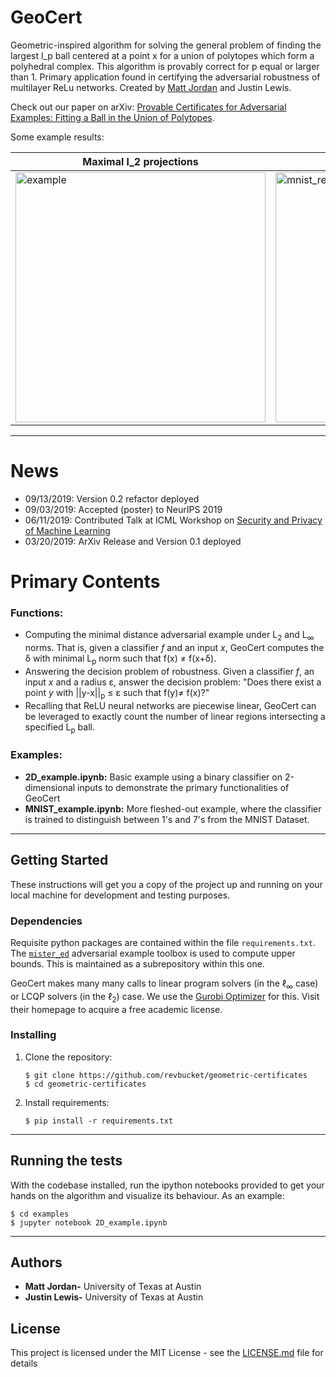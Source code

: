 # GeoCert

Geometric-inspired algorithm for solving the general problem of finding the largest l_p ball centered at a point x for a union of polytopes which form a polyhedral complex. This algorithm is provably correct for p equal or larger than 1. Primary application found in certifying the adversarial robustness of multilayer ReLu networks. Created by [Matt Jordan](https://cs.utexas.edu/~mjordan) and Justin Lewis. 

Check out our paper on arXiv: [Provable Certificates for Adversarial Examples: Fitting a Ball in the Union of Polytopes](https://arxiv.org/abs/1903.08778).


Some example results:

Maximal l_2 projections           | Network Input Partioning
-----------------------------------------|-----------------------------------------
<img src="https://github.com/revbucket/geometric-certificates/blob/master/assets/%5B50%2C8%2C2%5D/non_robust_projections_l2.svg" alt="example" width="400"> | <img src="https://github.com/revbucket/geometric-certificates/blob/master/assets/%5B50%2C8%2C2%5D/locus_PG_plot_non_robust.svg" alt="mnist_reconstr" width="400">

---
# News
- 09/13/2019: Version 0.2 refactor deployed
- 09/03/2019: Accepted (poster) to NeurIPS 2019
- 06/11/2019: Contributed Talk at ICML Workshop on [Security and Privacy of Machine Learning](https://icml2019workshop.github.io)
- 03/20/2019: ArXiv Release and Version 0.1 deployed
# Primary Contents


### Functions:
- Computing the minimal distance adversarial example under L<sub>2</sub> and L<sub>&#8734;</sub> norms. That is, given a classifier _f_ and an input _x_, GeoCert computes the &delta; with minimal L<sub>p</sub> norm such that f(x) &ne; f(x+&delta;).
- Answering the decision problem of robustness. Given a classifier _f_, an input _x_ and a radius &epsilon;, answer the decision problem: "Does there exist a point _y_ with ||y-x||<sub>p</sub> &le; &epsilon; such that f(y)&ne; f(x)?"
- Recalling that ReLU neural networks are piecewise linear, GeoCert can be leveraged to exactly count the number of linear regions intersecting a specified L<sub>p</sub> ball.

### Examples:
* __2D_example.ipynb:__ Basic example using a binary classifier on 2-dimensional inputs to demonstrate the primary functionalities of GeoCert
* __MNIST_example.ipynb:__ More fleshed-out example, where the classifier is trained to distinguish between 1's and 7's from the MNIST Dataset.

---

## Getting Started

These instructions will get you a copy of the project up and running on your local machine for development and testing purposes.

### Dependencies
Requisite python packages are contained within the file `requirements.txt`. The [`mister_ed`](https://github.com/revbucket/mister_ed) adversarial example toolbox is used to compute upper bounds. This is maintained as a subrepository within this one.

GeoCert makes many many calls to linear program solvers (in the $\ell_\infty$ case) or LCQP solvers (in the $\ell_2$) case. We use the [Gurobi Optimizer](https://www.gurobi.com) for this. Visit their homepage to acquire a free academic license.

### Installing

1. Clone the repository:
    ```shell
    $ git clone https://github.com/revbucket/geometric-certificates
    $ cd geometric-certificates
    ```
2. Install requirements:
    ```shell
    $ pip install -r requirements.txt
    ```
---

## Running the tests

With the codebase installed, run the ipython notebooks provided to get your hands on the algorithm and visualize its behaviour. As an example:

```shell
$ cd examples 
$ jupyter notebook 2D_example.ipynb
```	

---

## Authors

* **Matt Jordan-** University of Texas at Austin 
* **Justin Lewis-** University of Texas at Austin 


## License

This project is licensed under the MIT License - see the [LICENSE.md](LICENSE.md) file for details


